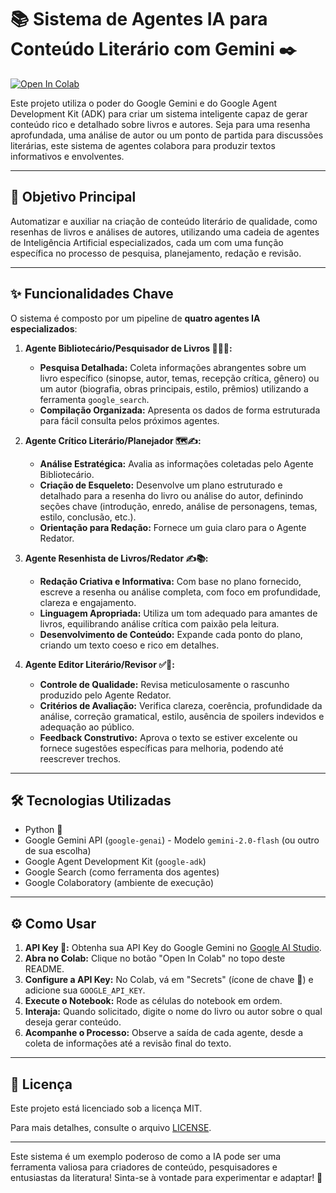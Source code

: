 # 📚 Sistema de Agentes IA para Conteúdo Literário com Gemini ✒️

[![Open In Colab](https://colab.research.google.com/assets/colab-badge.svg)](https://colab.research.google.com/github/avrilstihler/Agentes-IA-Conteudo-Literario/blob/main/sistema_agentes_livros_gemini.ipynb)


Este projeto utiliza o poder do Google Gemini e do Google Agent Development Kit (ADK) para criar um sistema inteligente capaz de gerar conteúdo rico e detalhado sobre livros e autores. Seja para uma resenha aprofundada, uma análise de autor ou um ponto de partida para discussões literárias, este sistema de agentes colabora para produzir textos informativos e envolventes.

---

## 🎯 Objetivo Principal

Automatizar e auxiliar na criação de conteúdo literário de qualidade, como resenhas de livros e análises de autores, utilizando uma cadeia de agentes de Inteligência Artificial especializados, cada um com uma função específica no processo de pesquisa, planejamento, redação e revisão.

---

## ✨ Funcionalidades Chave

O sistema é composto por um pipeline de **quatro agentes IA especializados**:

1.  **Agente Bibliotecário/Pesquisador de Livros 🧑‍🏫📖:**
    *   **Pesquisa Detalhada:** Coleta informações abrangentes sobre um livro específico (sinopse, autor, temas, recepção crítica, gênero) ou um autor (biografia, obras principais, estilo, prêmios) utilizando a ferramenta `google_search`.
    *   **Compilação Organizada:** Apresenta os dados de forma estruturada para fácil consulta pelos próximos agentes.

2.  **Agente Crítico Literário/Planejador 🗺️✍️:**
    *   **Análise Estratégica:** Avalia as informações coletadas pelo Agente Bibliotecário.
    *   **Criação de Esqueleto:** Desenvolve um plano estruturado e detalhado para a resenha do livro ou análise do autor, definindo seções chave (introdução, enredo, análise de personagens, temas, estilo, conclusão, etc.).
    *   **Orientação para Redação:** Fornece um guia claro para o Agente Redator.

3.  **Agente Resenhista de Livros/Redator ✍️📚:**
    *   **Redação Criativa e Informativa:** Com base no plano fornecido, escreve a resenha ou análise completa, com foco em profundidade, clareza e engajamento.
    *   **Linguagem Apropriada:** Utiliza um tom adequado para amantes de livros, equilibrando análise crítica com paixão pela leitura.
    *   **Desenvolvimento de Conteúdo:** Expande cada ponto do plano, criando um texto coeso e rico em detalhes.

4.  **Agente Editor Literário/Revisor ✅🧐:**
    *   **Controle de Qualidade:** Revisa meticulosamente o rascunho produzido pelo Agente Redator.
    *   **Critérios de Avaliação:** Verifica clareza, coerência, profundidade da análise, correção gramatical, estilo, ausência de spoilers indevidos e adequação ao público.
    *   **Feedback Construtivo:** Aprova o texto se estiver excelente ou fornece sugestões específicas para melhoria, podendo até reescrever trechos.

---

## 🛠️ Tecnologias Utilizadas

*   Python 🐍
*   Google Gemini API (`google-genai`) - Modelo `gemini-2.0-flash` (ou outro de sua escolha)
*   Google Agent Development Kit (`google-adk`)
*   Google Search (como ferramenta dos agentes)
*   Google Colaboratory (ambiente de execução)

---

## ⚙️ Como Usar

1.  **API Key 🔑:** Obtenha sua API Key do Google Gemini no [Google AI Studio](https://aistudio.google.com/app/apikey).
2.  **Abra no Colab:** Clique no botão "Open In Colab" no topo deste README.
3.  **Configure a API Key:** No Colab, vá em "Secrets" (ícone de chave 🔑) e adicione sua `GOOGLE_API_KEY`.
4.  **Execute o Notebook:** Rode as células do notebook em ordem.
5.  **Interaja:** Quando solicitado, digite o nome do livro ou autor sobre o qual deseja gerar conteúdo.
6.  **Acompanhe o Processo:** Observe a saída de cada agente, desde a coleta de informações até a revisão final do texto.

---

## 📄 Licença
Este projeto está licenciado sob a licença MIT.

Para mais detalhes, consulte o arquivo [LICENSE](./LICENSE).

---

Este sistema é um exemplo poderoso de como a IA pode ser uma ferramenta valiosa para criadores de conteúdo, pesquisadores e entusiastas da literatura! Sinta-se à vontade para experimentar e adaptar! 🎉
